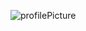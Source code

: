 ![profilePicture](https://github.com/ushin-cse/ushin-cse.github.io/assets/65ce5d15-7f2c-4199-96b4-8bcca5534481)
